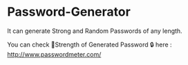 # Password-Generator

It can generate Strong and Random Passwords of any length.

You can check 💪Strength of Generated Password 🔒 here : http://www.passwordmeter.com/

